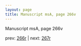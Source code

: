 ```yaml
---
layout: page
title: Manuscript msA, page 266v
---
```


Manuscript msA, page 266v

prev:  [266r](../266r) | next:  [267r](../267r)